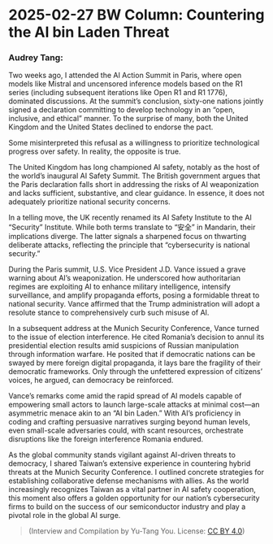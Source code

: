 # 2025-02-27 BW Column: Countering the AI bin Laden Threat

### Audrey Tang:

Two weeks ago, I attended the AI Action Summit in Paris, where open models like Mistral and uncensored inference models based on the R1 series (including subsequent iterations like Open R1 and R1 1776), dominated discussions. At the summit’s conclusion, sixty-one nations jointly signed a declaration committing to develop technology in an “open, inclusive, and ethical” manner. To the surprise of many, both the United Kingdom and the United States declined to endorse the pact.

Some misinterpreted this refusal as a willingness to prioritize technological progress over safety. In reality, the opposite is true.

The United Kingdom has long championed AI safety, notably as the host of the world’s inaugural AI Safety Summit. The British government argues that the Paris declaration falls short in addressing the risks of AI weaponization and lacks sufficient, substantive, and clear guidance. In essence, it does not adequately prioritize national security concerns.

In a telling move, the UK recently renamed its AI Safety Institute to the AI “Security” Institute. While both terms translate to “安全” in Mandarin, their implications diverge. The latter signals a sharpened focus on thwarting deliberate attacks, reflecting the principle that “cybersecurity is national security.”

During the Paris summit, U.S. Vice President J.D. Vance issued a grave warning about AI’s weaponization. He underscored how authoritarian regimes are exploiting AI to enhance military intelligence, intensify surveillance, and amplify propaganda efforts, posing a formidable threat to national security. Vance affirmed that the Trump administration will adopt a resolute stance to comprehensively curb such misuse of AI.

In a subsequent address at the Munich Security Conference, Vance turned to the issue of election interference. He cited Romania’s decision to annul its presidential election results amid suspicions of Russian manipulation through information warfare. He posited that if democratic nations can be swayed by mere foreign digital propaganda, it lays bare the fragility of their democratic frameworks. Only through the unfettered expression of citizens’ voices, he argued, can democracy be reinforced.

Vance’s remarks come amid the rapid spread of AI models capable of empowering small actors to launch large-scale attacks at minimal cost—an asymmetric menace akin to an “AI bin Laden.” With AI’s proficiency in coding and crafting persuasive narratives surging beyond human levels, even small-scale adversaries could, with scant resources, orchestrate disruptions like the foreign interference Romania endured.

As the global community stands vigilant against AI-driven threats to democracy, I shared Taiwan’s extensive experience in countering hybrid threats at the Munich Security Conference. I outlined concrete strategies for establishing collaborative defense mechanisms with allies. As the world increasingly recognizes Taiwan as a vital partner in AI safety cooperation, this moment also offers a golden opportunity for our nation’s cybersecurity firms to build on the success of our semiconductor industry and play a pivotal role in the global AI surge.

> (Interview and Compilation by Yu-Tang You. License: [CC BY 4.0](https://creativecommons.org/licenses/by/4.0/deed.en))
